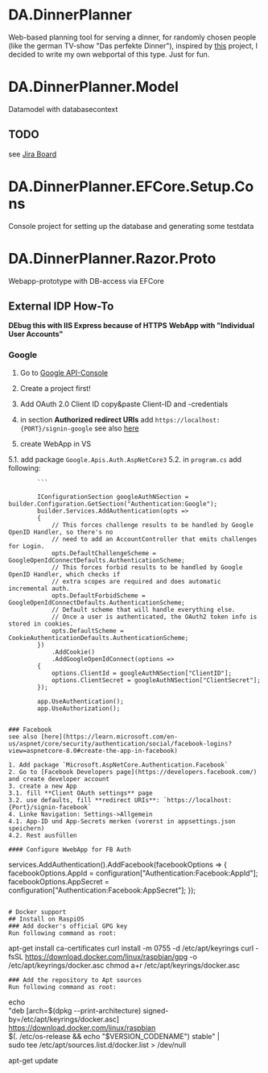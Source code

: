 # DA.DinnerPlanner
Web-based planning tool for serving a dinner, for randomly chosen people (like the german TV-show "Das perfekte Dinner"), inspired by [this](https://www.giessenkocht.de/) project, I decided to write my own
webportal of this type. Just for fun.

# DA.DinnerPlanner.Model
Datamodel with databasecontext
## TODO
see [Jira Board](https://boeserdunklermann.atlassian.net/jira/software/projects/DPLAN/boards/4)

# DA.DinnerPlanner.EFCore.Setup.Cons
Console project for setting up the database and generating some testdata

# DA.DinnerPlanner.Razor.Proto
Webapp-prototype with DB-access via EFCore

## External IDP How-To
**DEbug this with IIS Express because of HTTPS**
**WebApp with "Individual User Accounts"**
### Google
1. Go to [Google API-Console](https://console.cloud.google.com/auth/clients?inv=1&invt=AboIKg)
2. Create a project first!
3. Add OAuth 2.0 Client ID copy&paste Client-ID and -credentials
4. in section **Authorized redirect URIs** add `https://localhost:{PORT}/signin-google`
see also [here](https://learn.microsoft.com/en-us/aspnet/core/security/authentication/social/google-logins?view=aspnetcore-8.0#create-the-google-oauth-20-client-id-and-secret)

5. create WebApp in VS

5.1. add package `Google.Apis.Auth.AspNetCore3`
5.2. in `program.cs` add following:

			```
   
			IConfigurationSection googleAuthNSection = builder.Configuration.GetSection("Authentication:Google");
			builder.Services.AddAuthentication(opts =>
			{
				// This forces challenge results to be handled by Google OpenID Handler, so there's no
				// need to add an AccountController that emits challenges for Login.
				opts.DefaultChallengeScheme = GoogleOpenIdConnectDefaults.AuthenticationScheme;
				// This forces forbid results to be handled by Google OpenID Handler, which checks if
				// extra scopes are required and does automatic incremental auth.
				opts.DefaultForbidScheme = GoogleOpenIdConnectDefaults.AuthenticationScheme;
				// Default scheme that will handle everything else.
				// Once a user is authenticated, the OAuth2 token info is stored in cookies.
				opts.DefaultScheme = CookieAuthenticationDefaults.AuthenticationScheme;
			})
				.AddCookie()
				.AddGoogleOpenIdConnect(options =>
			{
				options.ClientId = googleAuthNSection["ClientID"];
				options.ClientSecret = googleAuthNSection["ClientSecret"];
			});

			app.UseAuthentication();
			app.UseAuthorization();
```

### Facebook
see also [here](https://learn.microsoft.com/en-us/aspnet/core/security/authentication/social/facebook-logins?view=aspnetcore-8.0#create-the-app-in-facebook)

1. Add package `Microsoft.AspNetCore.Authentication.Facebook`
2. Go to [Facebook Developers page](https://developers.facebook.com/) and create developer account
3. create a new App
3.1. fill **Client OAuth settings** page
3.2. use defaults, fill **redirect URIs**: `https://localhost:{Port}/signin-facebook`
4. Linke Navigation: Settings->Allgemein
4.1. App-ID und App-Secrets merken (vorerst in appsettings.json speichern)
4.2. Rest ausfüllen

#### Configure WwebApp for FB Auth

```

services.AddAuthentication().AddFacebook(facebookOptions =>
    {
        facebookOptions.AppId = configuration["Authentication:Facebook:AppId"];
        facebookOptions.AppSecret = configuration["Authentication:Facebook:AppSecret"];
    });
```

# Docker support
## Install on RaspiOS
### Add docker's official GPG key
Run following command as root:

```
 apt-get install ca-certificates curl
 install -m 0755 -d /etc/apt/keyrings
curl -fsSL https://download.docker.com/linux/raspbian/gpg -o /etc/apt/keyrings/docker.asc
chmod a+r /etc/apt/keyrings/docker.asc
```
### Add the repository to Apt sources
Run following command as root:

```
echo \
  "deb [arch=$(dpkg --print-architecture) signed-by=/etc/apt/keyrings/docker.asc] https://download.docker.com/linux/raspbian \
  $(. /etc/os-release && echo "$VERSION_CODENAME") stable" | \
  sudo tee /etc/apt/sources.list.d/docker.list > /dev/null

apt-get update
```
